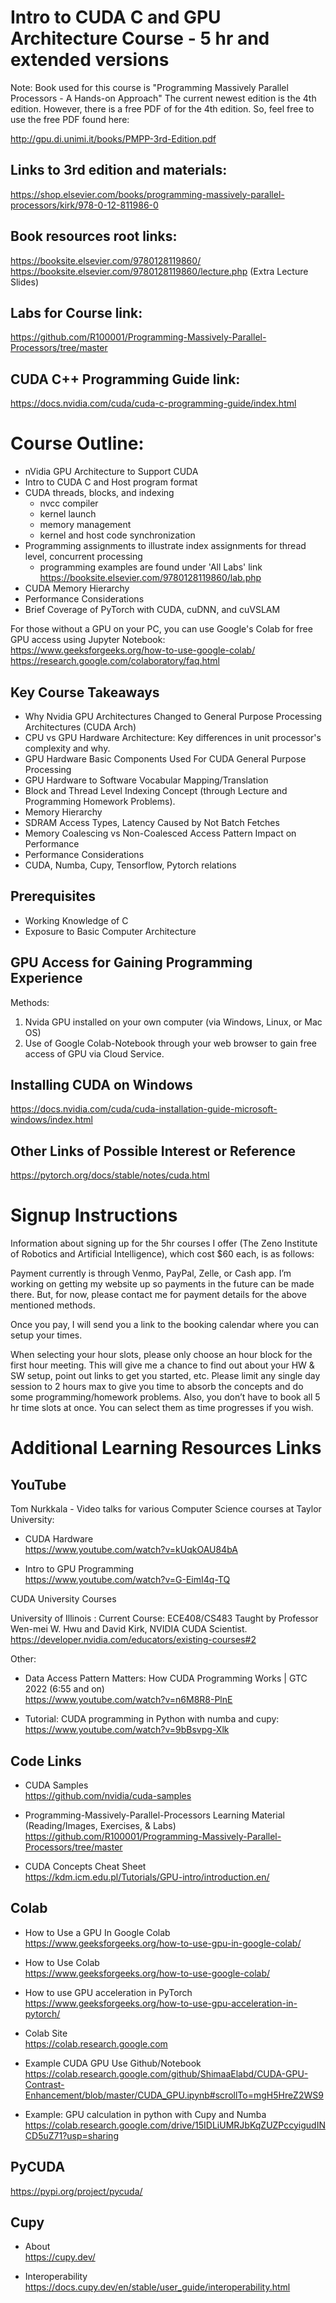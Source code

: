 # Intro to CUDA C and GPU Architecture Course - 5 hr and extended versions 

Note: Book used for this course is "Programming Massively Parallel Processors - A Hands-on Approach" 
The current newest edition is the 4th edition. However, there is a free PDF of for the 4th edition. So, feel free
to use the free PDF found here:

http://gpu.di.unimi.it/books/PMPP-3rd-Edition.pdf

## Links to 3rd edition and materials:

https://shop.elsevier.com/books/programming-massively-parallel-processors/kirk/978-0-12-811986-0

## Book resources root links:
https://booksite.elsevier.com/9780128119860/  
https://booksite.elsevier.com/9780128119860/lecture.php   (Extra Lecture Slides)

## Labs for Course link:
https://github.com/R100001/Programming-Massively-Parallel-Processors/tree/master

## CUDA C++ Programming Guide link:
https://docs.nvidia.com/cuda/cuda-c-programming-guide/index.html



# Course Outline:

- nVidia GPU Architecture to Support CUDA
- Intro to CUDA C and Host program format
- CUDA threads, blocks, and indexing
  - nvcc compiler
  - kernel launch
  - memory management
  - kernel and host code synchronization 
- Programming assignments to illustrate index assignments for thread level, concurrent processing
  - programming examples are found under 'All Labs' link
    https://booksite.elsevier.com/9780128119860/lab.php
- CUDA Memory Hierarchy
- Performance Considerations
- Brief Coverage of PyTorch with CUDA, cuDNN, and cuVSLAM

For those without a GPU on your PC, you can use Google's Colab for free GPU access using Jupyter Notebook: \
https://www.geeksforgeeks.org/how-to-use-google-colab/  \
https://research.google.com/colaboratory/faq.html

## Key Course Takeaways
- Why Nvidia GPU Architectures Changed to General Purpose Processing Architectures (CUDA Arch) 
- CPU vs GPU Hardware Architecture: Key differences in unit processor's complexity and why.
- GPU Hardware Basic Components Used For CUDA General Purpose Processing
- GPU Hardware to Software Vocabular Mapping/Translation
- Block and Thread Level Indexing Concept (through Lecture and Programming Homework Problems).
- Memory Hierarchy
- SDRAM Access Types, Latency Caused by Not Batch Fetches  
- Memory Coalescing vs Non-Coalesced Access Pattern Impact on Performance
- Performance Considerations
- CUDA, Numba, Cupy, Tensorflow, Pytorch relations

## Prerequisites
- Working Knowledge of C
- Exposure to Basic Computer Architecture

## GPU Access for Gaining Programming Experience 
Methods:
1) Nvida GPU installed on your own computer (via Windows, Linux, or Mac OS)
2) Use of Google Colab-Notebook through your web browser to gain free access of GPU via Cloud Service.

## Installing CUDA on Windows
https://docs.nvidia.com/cuda/cuda-installation-guide-microsoft-windows/index.html

## Other Links of Possible Interest or Reference
https://pytorch.org/docs/stable/notes/cuda.html



# Signup Instructions
Information about signing up for the 5hr courses I offer (The Zeno Institute of Robotics and Artificial Intelligence), which cost $60 each, is as follows:

Payment currently is through Venmo, PayPal, Zelle, or Cash app. I’m working on getting my website up so payments in the future can be made there. But, for now, please contact me for payment details for the above mentioned methods.

Once you pay, I will send you a link to the booking calendar where you can setup your times.

When selecting your hour slots, please only choose an hour block for the first hour meeting. This will give me a chance to find out about your HW & SW setup, point out links to get you started, etc. Please limit any single day session to 2 hours max to give you time to absorb the concepts and do some programming/homework problems. Also, you don’t have to book all 5 hr time slots at once. You can select them as time progresses if you wish.



# Additional Learning Resources Links

## YouTube
Tom Nurkkala - Video talks for various Computer Science courses at Taylor University:

- CUDA Hardware \
  https://www.youtube.com/watch?v=kUqkOAU84bA

- Intro to GPU Programming \
  https://www.youtube.com/watch?v=G-EimI4q-TQ

CUDA University Courses

University of Illinois : Current Course: ECE408/CS483
Taught by Professor Wen-mei W. Hwu and David Kirk, NVIDIA CUDA Scientist. \
https://developer.nvidia.com/educators/existing-courses#2

Other:

- Data Access Pattern Matters: How CUDA Programming Works | GTC 2022 (6:55 and on) \
  https://www.youtube.com/watch?v=n6M8R8-PlnE

- Tutorial: CUDA programming in Python with numba and cupy: \
  https://www.youtube.com/watch?v=9bBsvpg-Xlk


## Code Links

- CUDA Samples \
  https://github.com/nvidia/cuda-samples
 
- Programming-Massively-Parallel-Processors Learning Material (Reading/Images, Exercises, & Labs) \
  https://github.com/R100001/Programming-Massively-Parallel-Processors/tree/master

- CUDA Concepts Cheat Sheet \
  https://kdm.icm.edu.pl/Tutorials/GPU-intro/introduction.en/
 
## Colab

- How to Use a GPU In Google Colab \
  https://www.geeksforgeeks.org/how-to-use-gpu-in-google-colab/

- How to Use Colab  \
  https://www.geeksforgeeks.org/how-to-use-google-colab/

- How to use GPU acceleration in PyTorch \
  https://www.geeksforgeeks.org/how-to-use-gpu-acceleration-in-pytorch/
 
- Colab Site \
  https://colab.research.google.com
 
- Example CUDA GPU Use Github/Notebook \
  https://colab.research.google.com/github/ShimaaElabd/CUDA-GPU-Contrast-Enhancement/blob/master/CUDA_GPU.ipynb#scrollTo=mgH5HreZ2WS9

- Example: GPU calculation in python with Cupy and Numba \
  https://colab.research.google.com/drive/15IDLiUMRJbKqZUZPccyigudINCD5uZ71?usp=sharing

## PyCUDA

https://pypi.org/project/pycuda/


## Cupy

- About \
https://cupy.dev/

- Interoperability \
  https://docs.cupy.dev/en/stable/user_guide/interoperability.html






